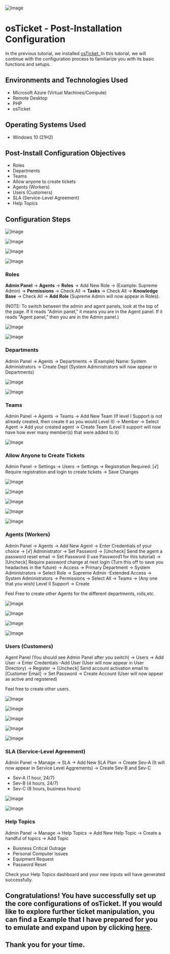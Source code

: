 ![Image](https://i.imgur.com/Xhzke3A.png)

# osTicket - Post-Installation Configuration
In the previous tutorial, we installed <a href="https://github.com/NicholasToon/osticket-prereqs"> osTicket. </a> In this tutorial, we will continue with the configuration process to familiarize you with its basic functions and setups.

 ## Environments and Technologies Used

- Microsoft Azure (Virtual Machines/Compute)
- Remote Desktop
- PHP
- osTicket

## Operating Systems Used 

- Windows 10 (21H2)

## Post-Install Configuration Objectives

- Roles
- Departments
- Teams
- Allow anyone to create tickets
- Agents (Workers)
- Users (Customers)
- SLA (Service-Level Agreement)
- Help Topics

## Configuration Steps

![Image](https://i.imgur.com/5fCE6jK.png)
 
![Image](https://i.imgur.com/hX3FO3D.png)
 
![Image](https://i.imgur.com/62E0h6d.png)
 
![Image](https://i.imgur.com/oJozv09.png)
 
### Roles

**Admin Panel** -> **Agents** -> **Roles** -> Add New Role -> (Example: Supreme Admin) -> **Permissions** -> Check All -> **Tasks** -> Check All -> **Knowledge Base** -> Check All -> **Add Role** (Supreme Admin will now appear in Roles).

(NOTE: To switch between the admin and agent panels, look at the top of the page. If it reads "Admin panel," it means you are in the Agent panel. If it reads "Agent panel," then you are in the Admin panel.)

![Image](https://i.imgur.com/UPmyOMv.png)
 
![Image](https://i.imgur.com/9Bh6r4a.png)
 
### Departments 
Admin Panel -> Agents -> Departments -> (Example) Name: System Administrators -> Create Dept (System Administrators will now appear in Departments) 


![Image](https://i.imgur.com/mzBZR3C.png)

![Image](https://i.imgur.com/r6tuQCl.png)
 
### Teams 

Admin Panel -> Agents -> Teams -> Add New Team (If level I Support is not already created, then create it as you would Level II) -> Member -> Select Agent -> Add your created agent -> Create Team (Level II support will now have how ever many member(s) that were added to it)

![Image](https://i.imgur.com/ehfmvXL.png)
 
### Allow Anyone to Create Tickets

Admin Panel -> Settings -> Users -> Settings -> Registration Required: [√] Require registration and login to create tickets -> Save Changes

![Image](https://i.imgur.com/MaxNrRg.png)
 
![Image](https://i.imgur.com/yR5OO9T.png)
 
![Image](https://i.imgur.com/bINkpDK.png)
 
![Image](https://i.imgur.com/HepBntY.png)
 
![Image](https://i.imgur.com/6Pqqjcl.png)
 
 
### Agents (Workers) 
Admin Panel -> Agents -> Add New Agent -> Enter Credentials of your choice -> [√] Administrator -> Set Password -> [Uncheck] Send the agent a password reset email -> Set Password (I use Password1 for this tutorial) -> [Uncheck] Require password change at next login (Turn this off to save you headaches in the future) -> Access -> Primary Department -> System Administrators -> Select Role -> Supreme Admin -Extended Access -> System Administrators -> Permissions -> Select All -> Teams -> (Any one that you wish) Level II Support -> Create

Feel Free to create other Agents for the different departments, rolls,etc.


![Image](https://i.imgur.com/GYkqc44.png)
 
![Image](https://i.imgur.com/gJ0YcAw.png)
 
![Image](https://i.imgur.com/xC77bbE.png)
 
![Image](https://i.imgur.com/adGTJys.png)
 
### Users (Customers)

Agent Panel (You should see Admin Panel after you switch) -> Users -> Add User -> Enter Credentials -Add User (User will now appear in User Directory) -> Register -> [Uncheck] Send account activation email to [Customer Email] -> Set Password -> Create Account (User will now appear as active and registered)

Feel free to create other users.

![Image](https://i.imgur.com/Pb3PMRU.png)

![Image](https://i.imgur.com/HXrYPiL.png)
 
![Image](https://i.imgur.com/uLhLnQS.png)
 
![Image](https://i.imgur.com/7JpaiWW.png)
 
![Image](https://i.imgur.com/E2mitYE.png)
 
 ### SLA (Service-Level Agreement)
 
 Admin Panel -> Manage -> SLA -> Add New SLA Plan -> Create Sev-A (It will now appear in Service Level Aggrements) -> Create Sev-B and Sev-C
  - Sev-A (1 hour, 24/7)
  - Sev-B (4 hours, 24/7)
  - Sev-C (8 hours, business hours)
 
![Image](https://i.imgur.com/WvOU9q6.png)
 
![Image](https://i.imgur.com/s4YPIi5.png)
 
### Help Topics

Admin Panel -> Manage -> Help Topics -> Add New Help Topic -> Create a handful of topics -> Add Topic

- Buisness Critical Outrage
- Personal Computer Issues 
- Equipment Request 
- Password Reset

Check your Help Topics dashboard and your new inputs will have generated successfully.
 
## Congratulations! You have successfully set up the core configurations of osTicket. If you would like to explore further ticket manipulation, you can find a Example that I have prepared for you to emulate and expand upon by clicking [here](https://github.com/NicholasToon/osTicket-Ticket-Lifetime-Example). 
 
## Thank you for your time.
